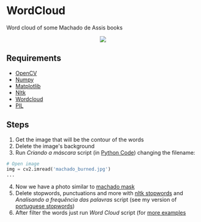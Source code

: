 # WordCloud
Word cloud of some Machado de Assis books

<p align="center">
  <img src="https://user-images.githubusercontent.com/56649205/84075676-ecc3a280-a9aa-11ea-8750-836fcdcd9d9d.jpg">
</p>

## Requirements
* [OpenCV](https://pypi.org/project/opencv-python/)
* [Numpy](https://numpy.org/)
* [Matplotlib](https://matplotlib.org/)
* [Nltk](https://pypi.org/project/nltk/)
* [Wordcloud](https://amueller.github.io/word_cloud/)
* [PIL](https://pypi.org/project/Pillow/)

## Steps
1) Get the image that will be the contour of the words
2) Delete the image's background
3) Run *Criando a máscara* script (in [Python Code](https://github.com/luiseduardobr1/WordCloud/blob/master/MachadoPython.ipynb)) changing the filename:
```Python
# Open image
img = cv2.imread('machado_burned.jpg')
...
```
4) Now we have a photo similar to [machado mask](https://github.com/luiseduardobr1/WordCloud/blob/master/machado_mask.jpg)
5) Delete stopwords, punctuations and more with [nltk stopwords](https://www.nltk.org/book/ch02.html) and *Analisando a frequência das palavras* script (see my version of [portuguese stopwords](https://github.com/luiseduardobr1/WordCloud/blob/master/portuguese_stopwords))
6) After filter the words just run *Word Cloud* script (for [more examples](https://amueller.github.io/word_cloud/auto_examples/index.html)
